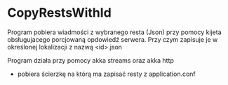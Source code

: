 # CopyRestsWithId
Program pobiera wiadmości z wybranego resta (Json) przy pomocy kijeta obsługujacego porcjowaną opdowiedź serwera. Przy czym zapisuje je w określonej lokalizacji z nazwą &lt;id>.json

Program działa przy pomocy akka streams oraz akka http
- pobiera ścierzkę na którą ma zapisać resty z application.conf
